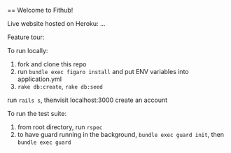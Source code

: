 == Welcome to Fithub!

Live website hosted on Heroku:
...


Feature tour:



To run locally:
1. fork and clone this repo
2. run `bundle exec figaro install` and put ENV variables into application.yml
3. `rake db:create`, `rake db:seed`

run `rails s`, thenvisit localhost:3000
create an account


To run the test suite:
1. from root directory, run `rspec`
2. to have guard running in the background, `bundle exec guard init`, then `bundle exec guard`
